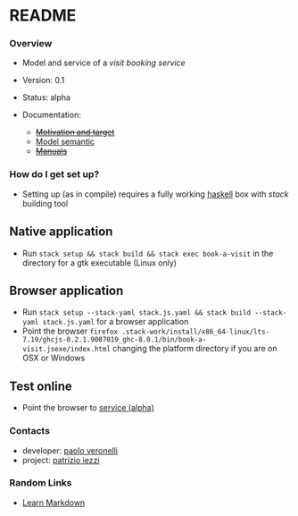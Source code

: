 # README #

### Overview ###

* Model and service of a *visit booking service*

* Version: 0.1

* Status: alpha

* Documentation:
    * ~~[Motivation and target](motivation.md)~~
    * [Model semantic](semantic.md)
    * ~~[Manuals](manual.md)~~


### How do I get set up? ###

* Setting up (as in compile) requires a fully working [haskell](http://haskell.org) box with _stack_ building tool

## Native application
* Run `stack setup && stack build && stack exec book-a-visit` in the directory for a gtk executable (Linux only)

## Browser application
* Run `stack setup --stack-yaml stack.js.yaml && stack build --stack-yaml stack.js.yaml` for a browser application
* Point the browser `firefox .stack-work/install/x86_64-linux/lts-7.19/ghcjs-0.2.1.9007019_ghc-8.0.1/bin/book-a-visit.jsexe/index.html` changing the platform directory if you are on OSX or Windows

## Test online
* Point the browser to [service (alpha)](http://lambdasistemi.net/public/book-a-visit.jsexe)

### Contacts ###

* developer: [paolo veronelli](mailto://paolo.veronelli@gmail.com)
* project: [patrizio iezzi](mailto://patrizioiezzi@gmail.com)


### Random Links ###

* [Learn Markdown](https://bitbucket.org/tutorials/markdowndemo)
